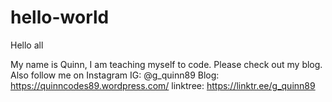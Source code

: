 # hello-world

Hello all

My name is Quinn, I am teaching myself to code. Please check out my blog. Also follow me on Instagram
IG: @g_quinn89
Blog: https://quinncodes89.wordpress.com/
linktree: https://linktr.ee/g_quinn89

